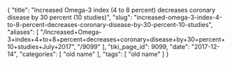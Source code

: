 {
    "title": "Increased Omega-3 index (4 to 8 percent) decreases coronary disease by 30 percent (10 studies)",
    "slug": "increased-omega-3-index-4-to-8-percent-decreases-coronary-disease-by-30-percent-10-studies",
    "aliases": [
        "/Increased+Omega-3+index+4+to+8+percent+decreases+coronary+disease+by+30+percent+10+studies+July+2017",
        "/9099"
    ],
    "tiki_page_id": 9099,
    "date": "2017-12-14",
    "categories": [
        "old name"
    ],
    "tags": [
        "old name"
    ]
}